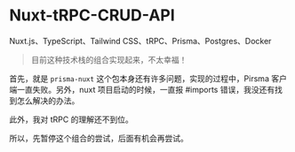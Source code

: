 # Nuxt-tRPC-CRUD-API
Nuxt.js、TypeScript、Tailwind CSS、tRPC、Prisma、Postgres、Docker

> 目前这种技术栈的组合实现起来，不太幸福！

首先，就是 `prisma-nuxt` 这个包本身还有许多问题，实现的过程中，Pirsma 客户端一直失败。另外，nuxt 项目启动的时候，一直报 #imports 错误，我没还有找到怎么解决的办法。

此外，我对 tRPC 的理解还不到位。

所以，先暂停这个组合的尝试，后面有机会再尝试。
